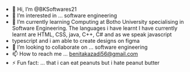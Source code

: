 - 👋 Hi, I’m @BKSoftwares21
- 👀 I’m interested in ... software engineering 
- 🌱 I’m currently learning  Computing at Botho University specialising in Software Engineering. The languages i have learnt I have currently learnt are HTML, CSS, java, C++, C# and as we speak javascript
- typescript and i am able to create designs on figma
- 💞️ I’m looking to collaborate on ... software engineering
- 📫 How to reach me ... benitakazadi56@gmail.com
- ⚡ Fun fact: ... that i can eat peanuts but i hate peanut butter 

<!---
BKSoftwares21/BKSoftwares21 is a ✨ special ✨ repository because its `README.md` (this file) appears on your GitHub profile.
You can click the Preview link to take a look at your changes.
--->
